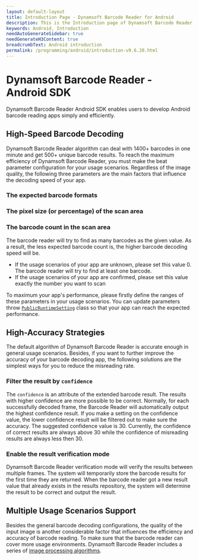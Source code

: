 ```yaml
---
layout: default-layout
title: Introduction Page - Dynamsoft Barcode Reader for Android
description: This is the Introduction page of Dynamsoft Barcode Reader for Android SDK.
keywords: Android, Introduction
needAutoGenerateSidebar: true
needGenerateH3Content: true
breadcrumbText: Android introduction
permalink: /programming/android/introduction-v9.6.20.html
---
```


# Dynamsoft Barcode Reader - Android SDK

Dynamsoft Barcode Reader Android SDK enables users to develop Android barcode reading apps simply and efficiently.

## High-Speed Barcode Decoding

Dynamsoft Barcode Reader algorithm can deal with 1400+ barcodes in one minute and get 500+ unique barcode results. To reach the maximum efficiency of Dynamsoft Barcode Reader, you must make the beat parameter configuration for your usage scenarios. Regardless of the image quality, the following three parameters are the main factors that influence the decoding speed of your app.

### The expected barcode formats

### The pixel size (or percentage) of the scan area

### The barcode count in the scan area

The barcode reader will try to find as many barcodes as the given value. As a result, the less expected barcode count is, the higher barcode decoding speed will be.

- If the usage scenarios of your app are unknown, please set this value 0. The barcode reader will try to find at least one barcode.
- If the usage scenarios of your app are confirmed, please set this value exactly the number you want to scan

To maximum your app's performance, please firstly define the ranges of these parameters in your usage scenarios. You can update parameters throw [`PublicRuntimeSetting`](api-reference/auxiliary-PublicRuntimeSettings.md) class so that your app can reach the expected performance.

## High-Accuracy Strategies

The default algorithm of Dynamsoft Barcode Reader is accurate enough in general usage scenarios. Besides, if you want to further improve the accuracy of your barcode decoding app, the following solutions are the simplest ways for you to reduce the misreading rate.

### Filter the result by `confidence`

The `confidence` is an attribute of the extended barcode result. The results with higher confidence are more possible to be correct. Normally, for each successfully decoded frame, the Barcode Reader will automatically output the highest confidence result. If you make a setting on the confidence value, the lower confidence result will be filtered out to make sure the accuracy. The suggested confidence value is 30. Currently, the confidence of correct results are always above 30 while the confidence of misreading results are always less then 30.

### Enable the result verification mode

Dynamsoft Barcode Reader verification mode will verify the results between multiple frames. The system will temporarily store the barcode results for the first time they are returned. When the barcode reader got a new result value that already exists in the results repository, the system will determine the result to be correct and output the result.

## Multiple Usage Scenarios Support

Besides the general barcode decoding configurations, the quality of the input image is another considerable factor that influences the efficiency and accuracy of barcode reading. To make sure that the barcode reader can cover more usage environments. Dynamsoft Barcode Reader includes a series of [image processing algorithms]({{site.parameters_reference}}image-parameter/index.html).
